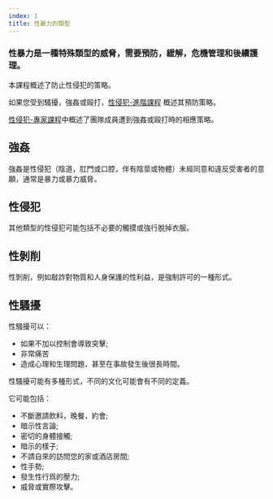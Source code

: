 ```yaml
---
index: 1
title: 性暴力的類型
---
```

### 性暴力是一種特殊類型的威脅，需要預防，緩解，危機管理和後續護理。

本課程概述了防止性侵犯的策略。

如果您受到騷擾，強姦或毆打，[性侵犯-進階課程](umbrella://incident-response/sexual-assault/advanced) 概述其預防策略。

[性侵犯-專家課程](umbrella://incident-response/sexual-assault/expert)中概述了團隊成員遭到強姦或毆打時的相應策略。

## 強姦

強姦是性侵犯（陰道，肛門或口腔，伴有陰莖或物體）未經同意和違反受害者的意願，通常是暴力或暴力威脅。

## 性侵犯

其他類型的性侵犯可能包括不必要的觸摸或強行脫掉衣服。

## 性剝削

性剝削，例如敲詐對物質和人身保護的性利益，是強制許可的一種形式。

## 性騷擾

性騷擾可以：

*   如果不加以控制會導致突擊;
*   非常痛苦
*   造成心理和生理問題，甚至在事故發生後很長時間。

性騷擾可能有多種形式，不同的文化可能會有不同的定義。

它可能包括：

*   不斷邀請飲料，晚餐，約會;
*   暗示性言論;
*   密切的身體接觸;
*   暗示的樣子;
*   不請自來的訪問您的家或酒店房間;
*   性手勢;
*   發生性行爲的壓力;
*   威脅或實際攻擊。